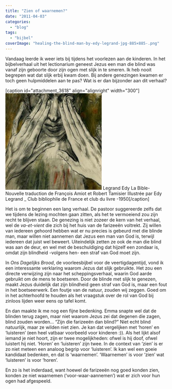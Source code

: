 ```yaml
---
title: "Zien of waarnemen?"
date: "2011-04-03"
categories: 
  - "blog"
tags: 
  - "bijbel"
coverImage: "healing-the-blind-man-by-edy-legrand-jpg-885×885-.png"
---
```


Vandaag leerde ik weer iets bij tijdens het voorlezen aan de kinderen. In het bijbelverhaal uit het lectionarium geneest Jezus een man die blind was vanaf zijn geboorte door zijn ogen met slijk in te smeren. Ik heb nooit begrepen wat dat slijk erbij kwam doen. Bij andere genezingen kwamen er toch geen hulpmiddelen aan te pas? Wat is er dan bijzonder aan dit verhaal?

\[caption id="attachment\_3618" align="alignright" width="300"\]![](images/genezing-van-de-blinde-300x300.jpg) Legrand Edy La Bible- Nouvelle traduction de François Amiot et Robert Tamisier Illustrée par Edy Legrand \_ Club bibliophile de France et club du livre -1950\[/caption\]

Het is om te beginnen een lang verhaal. De pastoor suggereerde zelfs dat we tijdens de lezing mochten gaan zitten, als het te vermoeiend zou zijn recht te blijven staan. De genezing is niet zozeer de kern van het verhaal, wel de _va-et-vient_ die zich bij het huis van de farizeeën voltrekt. Zij willen van iedereen gehoord hebben wat er nu precies is gebeurd met die blinde man, maar willen niet aannemen dat Jezus een man van God is, terwijl iedereen dat juist wel beweert. Uiteindelijk zetten ze ook de man die blind was aan de deur, en wel met de beschuldiging dat hijzelf een zondaar is, omdat zijn blindheid -volgens hen- een straf van God moet zijn.

In _Ons Dagelijks Brood_, de voorleesbijbel voor de veertigdagentijd, vond ik een interessante verklaring waarom Jezus dat slijk gebruikte. Het zou een directe verwijzing zijn naar het scheppingsverhaal, waarin God aarde gebruikt om de mens te boetseren. Door de blinde met slijk te genezen, maakt Jezus duidelijk dat zijn blindheid geen straf van God is, maar een fout in het boetseerwerk. Een foutje van de natuur, zouden wij zeggen. Goed om in het achterhoofd te houden als het vraagstuk over de rol van God bij zinloos lijden weer eens op tafel komt.

En dan maakte ik me nog een fijne bedenking. Emma snapte wel dat de blinden terug zagen, maar niet waarom Jezus zei dat degenen die zagen, blind zouden worden... “Zijn die farizeeën dan blind?” Niet echt blind natuurlijk, maar ze wilden niet zien. Je kan dat vergelijken met ‘horen’ en ‘luisteren’ (een heel vatbaar voorbeeld voor kinderen :)). Als het lijkt alsof iemand je niet hoort, zijn er twee mogelijkheden: ofwel is hij doof, ofwel luistert hij niet. ‘Horen’ en ‘luisteren’ zijn twee. In de context van ‘zien’ is er zo niet meteen een analoog begrip voor ‘luisteren’. Ik kan wel een goeie kandidaat bedenken, en dat is ‘waarnemen’. ‘Waarnemen’ is voor ‘zien’ wat ‘luisteren’ is voor ‘horen’.

En zo is het inderdaad, want hoewel de farizeeën nog goed konden zien, konden ze niet waarnemen (‘voor-waar-aannemen’) wat er zich voor hun ogen had afgespeeld.

